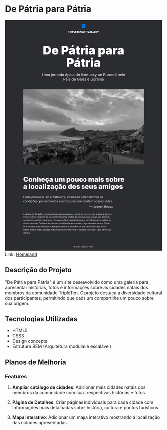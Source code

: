 # De Pátria para Pátria

<img src="./images/1280.jpg" alt="Captura de tela da página para desktop">
Link: <a href="https://gamarinhos.github.io/web_project_homeland">Homeland</a>

## Descrição do Projeto

"De Pátria para Pátria" é um site desenvolvido como uma galeria para apresentar histórias, fotos e informações sobre as cidades natais dos membros da comunidade TripleTen. O projeto destaca a diversidade cultural dos participantes, permitindo que cada um compartilhe um pouco sobre sua origem.

## Tecnologias Utilizadas

- HTML5
- CSS3
- Design concepts
- Estrutura BEM (Arquitetura modular e escalável)

## Planos de Melhoria

### Features

1. **Ampliar catálogo de cidades**: Adicionar mais cidades natais dos membros da comunidade com suas respectivas histórias e fotos.

2. **Página de Detalhes**: Criar páginas individuais para cada cidade com informações mais detalhadas sobre história, cultura e pontos turísticos.

3. **Mapa interativo**: Adicionar um mapa interativo mostrando a localização das cidades apresentadas.
